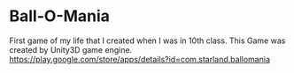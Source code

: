 # Ball-O-Mania
First game of my life that I created when I was in 10th class. This Game was created by Unity3D game engine. https://play.google.com/store/apps/details?id=com.starland.ballomania
